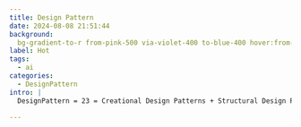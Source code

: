 ```yaml
---
title: Design Pattern
date: 2024-08-08 21:51:44
background:
  bg-gradient-to-r from-pink-500 via-violet-400 to-blue-400 hover:from-pink-700 hover:via-violet-600 hover:to-blue-500
label: Hot
tags:
  - ai
categories:
  - DesignPattern
intro: |
  DesignPattern = 23 = Creational Design Patterns + Structural Design Patterns + Behavioral Design Patterns

---
```

